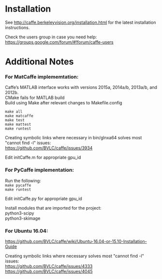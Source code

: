 # Installation

See http://caffe.berkeleyvision.org/installation.html for the latest installation instructions.   
   
Check the users group in case you need help:   
https://groups.google.com/forum/#!forum/caffe-users   

# Additional Notes
   
### For MatCaffe implememtation:
Caffe’s MATLAB interface works with versions 2015a, 2014a/b, 2013a/b, and 2012b.   
CMake fails for MATLAB build   
Build using Make after relevant changes to Makefile.config   
   
`make all`   
`make matcaffe`   
`make test`   
`make mattest`   
`make runtest`   
   
Creating symbolic links where necessary in bin/glnxa64 solves most "cannot find -l<nameOfTheLibrary>" issues:   
https://github.com/BVLC/caffe/issues/3934   
   
Edit initCaffe.m for appropriate gpu_id   
   
### For PyCaffe implementation:
Run the following:   
`make pycaffe`   
`make runtest`   
   
Edit initCaffe.py for appropriate gpu_id   
   
Install modules that are imported for the project:   
python3-scipy   
python3-skimage   
   
### For Ubuntu 16.04:
https://github.com/BVLC/caffe/wiki/Ubuntu-16.04-or-15.10-Installation-Guide   
   
Creating symbolic links where necessary solves most "cannot find -l<nameOfTheLibrary>" issues:   
https://github.com/BVLC/caffe/issues/4333   
https://github.com/BVLC/caffe/issues/4045   



